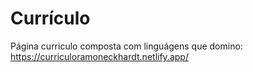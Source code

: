 # Currículo
Página curriculo composta com linguágens que domino: 
https://curriculoramoneckhardt.netlify.app/

